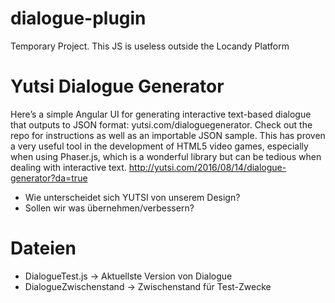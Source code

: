 # dialogue-plugin
 Temporary Project. This JS is useless outside the Locandy Platform

# Yutsi Dialogue Generator
 Here’s a simple Angular UI for generating interactive text-based dialogue that outputs to JSON format: yutsi.com/dialoguegenerator. Check out the repo for instructions as well as an importable JSON sample. This has proven a very useful tool in the development of HTML5 video games, especially when using Phaser.js, which is a wonderful library but can be tedious when dealing with interactive text. http://yutsi.com/2016/08/14/dialogue-generator?da=true

  * Wie unterscheidet sich YUTSI von unserem Design?
  * Sollen wir was übernehmen/verbessern?
  
# Dateien
 * DialogueTest.js -> Aktuellste Version von Dialogue
 * DialogueZwischenstand -> Zwischenstand für Test-Zwecke
